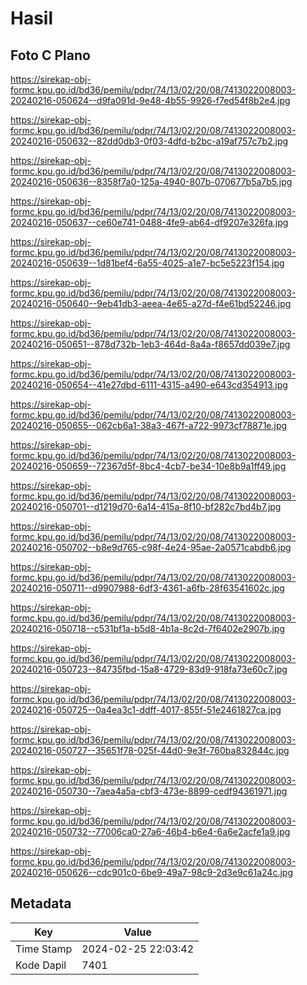# Hasil

## Foto C Plano

https://sirekap-obj-formc.kpu.go.id/bd36/pemilu/pdpr/74/13/02/20/08/7413022008003-20240216-050624--d9fa091d-9e48-4b55-9926-f7ed54f8b2e4.jpg

https://sirekap-obj-formc.kpu.go.id/bd36/pemilu/pdpr/74/13/02/20/08/7413022008003-20240216-050632--82dd0db3-0f03-4dfd-b2bc-a19af757c7b2.jpg

https://sirekap-obj-formc.kpu.go.id/bd36/pemilu/pdpr/74/13/02/20/08/7413022008003-20240216-050636--8358f7a0-125a-4940-807b-070677b5a7b5.jpg

https://sirekap-obj-formc.kpu.go.id/bd36/pemilu/pdpr/74/13/02/20/08/7413022008003-20240216-050637--ce60e741-0488-4fe9-ab64-df9207e326fa.jpg

https://sirekap-obj-formc.kpu.go.id/bd36/pemilu/pdpr/74/13/02/20/08/7413022008003-20240216-050639--1d81bef4-6a55-4025-a1e7-bc5e5223f154.jpg

https://sirekap-obj-formc.kpu.go.id/bd36/pemilu/pdpr/74/13/02/20/08/7413022008003-20240216-050640--9eb41db3-aeea-4e65-a27d-f4e61bd52246.jpg

https://sirekap-obj-formc.kpu.go.id/bd36/pemilu/pdpr/74/13/02/20/08/7413022008003-20240216-050651--878d732b-1eb3-464d-8a4a-f8657dd039e7.jpg

https://sirekap-obj-formc.kpu.go.id/bd36/pemilu/pdpr/74/13/02/20/08/7413022008003-20240216-050654--41e27dbd-6111-4315-a490-e643cd354913.jpg

https://sirekap-obj-formc.kpu.go.id/bd36/pemilu/pdpr/74/13/02/20/08/7413022008003-20240216-050655--062cb6a1-38a3-467f-a722-9973cf78871e.jpg

https://sirekap-obj-formc.kpu.go.id/bd36/pemilu/pdpr/74/13/02/20/08/7413022008003-20240216-050659--72367d5f-8bc4-4cb7-be34-10e8b9a1ff49.jpg

https://sirekap-obj-formc.kpu.go.id/bd36/pemilu/pdpr/74/13/02/20/08/7413022008003-20240216-050701--d1219d70-6a14-415a-8f10-bf282c7bd4b7.jpg

https://sirekap-obj-formc.kpu.go.id/bd36/pemilu/pdpr/74/13/02/20/08/7413022008003-20240216-050702--b8e9d765-c98f-4e24-95ae-2a0571cabdb6.jpg

https://sirekap-obj-formc.kpu.go.id/bd36/pemilu/pdpr/74/13/02/20/08/7413022008003-20240216-050711--d9907988-6df3-4361-a6fb-28f63541602c.jpg

https://sirekap-obj-formc.kpu.go.id/bd36/pemilu/pdpr/74/13/02/20/08/7413022008003-20240216-050718--c531bf1a-b5d8-4b1a-8c2d-7f6402e2907b.jpg

https://sirekap-obj-formc.kpu.go.id/bd36/pemilu/pdpr/74/13/02/20/08/7413022008003-20240216-050723--84735fbd-15a8-4729-83d9-918fa73e60c7.jpg

https://sirekap-obj-formc.kpu.go.id/bd36/pemilu/pdpr/74/13/02/20/08/7413022008003-20240216-050725--0a4ea3c1-ddff-4017-855f-51e2461827ca.jpg

https://sirekap-obj-formc.kpu.go.id/bd36/pemilu/pdpr/74/13/02/20/08/7413022008003-20240216-050727--35651f78-025f-44d0-9e3f-760ba832844c.jpg

https://sirekap-obj-formc.kpu.go.id/bd36/pemilu/pdpr/74/13/02/20/08/7413022008003-20240216-050730--7aea4a5a-cbf3-473e-8899-cedf94361971.jpg

https://sirekap-obj-formc.kpu.go.id/bd36/pemilu/pdpr/74/13/02/20/08/7413022008003-20240216-050732--77006ca0-27a6-46b4-b6e4-6a6e2acfe1a9.jpg

https://sirekap-obj-formc.kpu.go.id/bd36/pemilu/pdpr/74/13/02/20/08/7413022008003-20240216-050626--cdc901c0-6be9-49a7-98c9-2d3e9c61a24c.jpg


## Metadata

| Key        | Value               |
| ---------- | ------------------- |
| Time Stamp | 2024-02-25 22:03:42 |
| Kode Dapil | 7401                |



